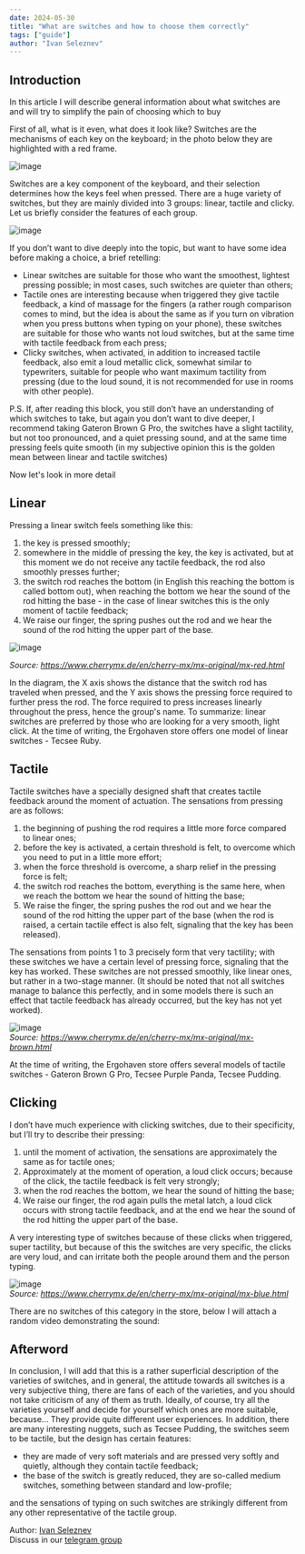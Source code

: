 ```yaml
---
date: 2024-05-30
title: "What are switches and how to choose them correctly"
tags: ["guide"]
author: "Ivan Seleznev"
---
```

## Introduction
In this article I will describe general information about what switches are and will try to simplify the pain of choosing which to buy


First of all, what is it even, what does it look like?
Switches are the mechanisms of each key on the keyboard; in the photo below they are highlighted with a red frame.

![image](/images/switches_guide/1.png)

Switches are a key component of the keyboard, and their selection determines how the keys feel when pressed. There are a huge variety of switches, but they are mainly divided into 3 groups: linear, tactile and clicky. Let us briefly consider the features of each group.

![image](/images/switches_guide/2.png)

If you don’t want to dive deeply into the topic, but want to have some idea before making a choice, a brief retelling:

* Linear switches are suitable for those who want the smoothest, lightest pressing possible; in most cases, such switches are quieter than others;
* Tactile ones are interesting because when triggered they give tactile feedback, a kind of massage for the fingers (a rather rough comparison comes to mind, but the idea is about the same as if you turn on vibration when you press buttons when typing on your phone), these switches are suitable for those who wants not loud switches, but at the same time with tactile feedback from each press;
* Clicky switches, when activated, in addition to increased tactile feedback, also emit a loud metallic click, somewhat similar to typewriters, suitable for people who want maximum tactility from pressing (due to the loud sound, it is not recommended for use in rooms with other people).


P.S. If, after reading this block, you still don’t have an understanding of which switches to take, but again you don’t want to dive deeper, I recommend taking Gateron Brown G Pro, the switches have a slight tactility, but not too pronounced, and a quiet pressing sound, and at the same time pressing feels quite smooth (in my subjective opinion this is the golden mean between linear and tactile switches)


Now let's look in more detail

## Linear
Pressing a linear switch feels something like this:

1. the key is pressed smoothly;
2. somewhere in the middle of pressing the key, the key is activated, but at this moment we do not receive any tactile feedback, the rod also smoothly presses further;
3. the switch rod reaches the bottom (in English this reaching the bottom is called bottom out), when reaching the bottom we hear the sound of the rod hitting the base - in the case of linear switches this is the only moment of tactile feedback;
4. We raise our finger, the spring pushes out the rod and we hear the sound of the rod hitting the upper part of the base.  

![image](/images/switches_guide/3.png)  

*Source: https://www.cherrymx.de/en/cherry-mx/mx-original/mx-red.html*

In the diagram, the X axis shows the distance that the switch rod has traveled when pressed, and the Y axis shows the pressing force required to further press the rod. The force required to press increases linearly throughout the press, hence the group's name.
To summarize: linear switches are preferred by those who are looking for a very smooth, light click.
At the time of writing, the Ergohaven store offers one model of linear switches - Tecsee Ruby.

## Tactile
Tactile switches have a specially designed shaft that creates tactile feedback around the moment of actuation. The sensations from pressing are as follows:

1. the beginning of pushing the rod requires a little more force compared to linear ones;
2. before the key is activated, a certain threshold is felt, to overcome which you need to put in a little more effort;
3. when the force threshold is overcome, a sharp relief in the pressing force is felt;
4. the switch rod reaches the bottom, everything is the same here, when we reach the bottom we hear the sound of hitting the base;
5. We raise the finger, the spring pushes the rod out and we hear the sound of the rod hitting the upper part of the base (when the rod is raised, a certain tactile effect is also felt, signaling that the key has been released).

The sensations from points 1 to 3 precisely form that very tactility; with these switches we have a certain level of pressing force, signaling that the key has worked. These switches are not pressed smoothly, like linear ones, but rather in a two-stage manner. (It should be noted that not all switches manage to balance this perfectly, and in some models there is such an effect that tactile feedback has already occurred, but the key has not yet worked).

![image](/images/switches_guide/4.png)  
*Source: https://www.cherrymx.de/en/cherry-mx/mx-original/mx-brown.html*

At the time of writing, the Ergohaven store offers several models of tactile switches - Gateron Brown G Pro, Tecsee Purple Panda, Tecsee Pudding.
## Clicking
I don’t have much experience with clicking switches, due to their specificity, but I’ll try to describe their pressing:

1. until the moment of activation, the sensations are approximately the same as for tactile ones;
2. Approximately at the moment of operation, a loud click occurs; because of the click, the tactile feedback is felt very strongly;
3. when the rod reaches the bottom, we hear the sound of hitting the base;
4. We raise our finger, the rod again pulls the metal latch, a loud click occurs with strong tactile feedback, and at the end we hear the sound of the rod hitting the upper part of the base.

A very interesting type of switches because of these clicks when triggered, super tactility, but because of this the switches are very specific, the clicks are very loud, and can irritate both the people around them and the person typing.

![image](/images/switches_guide/5.png)  
*Source: https://www.cherrymx.de/en/cherry-mx/mx-original/mx-blue.html*

There are no switches of this category in the store, below I will attach a random video demonstrating the sound:

## Afterword
In conclusion, I will add that this is a rather superficial description of the varieties of switches, and in general, the attitude towards all switches is a very subjective thing, there are fans of each of the varieties, and you should not take criticism of any of them as truth. Ideally, of course, try all the varieties yourself and decide for yourself which ones are more suitable, because... They provide quite different user experiences. In addition, there are many interesting nuggets, such as Tecsee Pudding, the switches seem to be tactile, but the design has certain features:

* they are made of very soft materials and are pressed very softly and quietly, although they contain tactile feedback;
* the base of the switch is greatly reduced, they are so-called medium switches, something between standard and low-profile;

and the sensations of typing on such switches are strikingly different from any other representative of the tactile group.

Author: [Ivan Seleznev](https://t.me/Wanyan1337)  
Discuss in our [telegram group](https://t.me/+E-mlq11c97AyZmY6)
